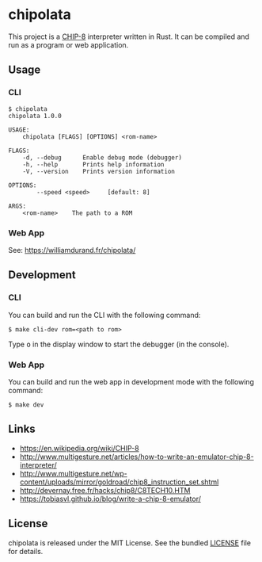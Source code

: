 # chipolata

This project is a [CHIP-8](https://en.wikipedia.org/wiki/CHIP-8) interpreter
written in Rust. It can be compiled and run as a program or web application.

## Usage

### CLI

```
$ chipolata
chipolata 1.0.0

USAGE:
    chipolata [FLAGS] [OPTIONS] <rom-name>

FLAGS:
    -d, --debug      Enable debug mode (debugger)
    -h, --help       Prints help information
    -V, --version    Prints version information

OPTIONS:
        --speed <speed>     [default: 8]

ARGS:
    <rom-name>    The path to a ROM
```

### Web App

See: https://williamdurand.fr/chipolata/

## Development

### CLI

You can build and run the CLI with the following command:

```
$ make cli-dev rom=<path to rom>
```

Type <kbd>o</kbd> in the display window to start the debugger (in the console).

### Web App

You can build and run the web app in development mode with the following
command:

```
$ make dev
```

## Links

- https://en.wikipedia.org/wiki/CHIP-8
- http://www.multigesture.net/articles/how-to-write-an-emulator-chip-8-interpreter/
- http://www.multigesture.net/wp-content/uploads/mirror/goldroad/chip8_instruction_set.shtml
- http://devernay.free.fr/hacks/chip8/C8TECH10.HTM
- https://tobiasvl.github.io/blog/write-a-chip-8-emulator/

## License

chipolata is released under the MIT License. See the bundled
[LICENSE](./LICENSE.md) file for details.
